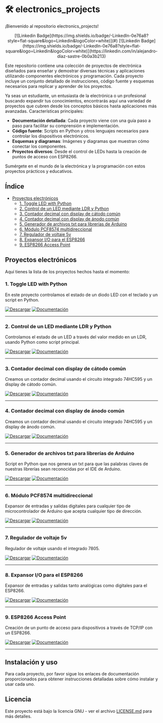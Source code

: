 # 🛠️ electronics_projects
¡Bienvenido al repositorio electronics_projects!
<div align="center">
  [![Linkedin Badge](https://img.shields.io/badge/-LinkedIn-0e76a8?style=flat-square&logo=Linkedin&logoColor=white)](#)
  [![Linkedin Badge](https://img.shields.io/badge/-LinkedIn-0e76a8?style=flat-square&logo=Linkedin&logoColor=white)](https://linkedin.com/in/alejandro-díaz-sastre-0b0a3b213)
</div>

Este repositorio contiene una colección de proyectos de electrónica diseñados para enseñar y demostrar diversas técnicas y aplicaciones utilizando componentes electrónicos y programación. Cada proyecto incluye un conjunto detallado de instrucciones, código fuente y esquemas necesarios para replicar y aprender de los proyectos.

Ya seas un estudiante, un entusiasta de la electrónica o un profesional buscando expandir tus conocimientos, encontrarás aquí una variedad de proyectos que cubren desde los conceptos básicos hasta aplicaciones más avanzadas.
Características principales:

  - **Documentación detallada**: Cada proyecto viene con una guía paso a paso para facilitar su comprensión e implementación.
  - **Código fuente**: Scripts en Python y otros lenguajes necesarios para controlar los dispositivos electrónicos.
  - **Esquemas y diagramas**: Imágenes y diagramas que muestran cómo conectar los componentes.
  - **Proyectos diversos**: Desde el control de LEDs hasta la creación de puntos de acceso con ESP8266.

Sumérgete en el mundo de la electrónica y la programación con estos proyectos prácticos y educativos.

## Índice
- [Proyectos electrónicos](#proyectos-electrónicos)
  - [1. Toggle LED with Python](#1-toggle-led-with-python)
  - [2. Control de un LED mediante LDR y Python](#2-control-de-un-led-mediante-ldr-y-python)
  - [3. Contador decimal con display de cátodo común](#3-contador-decimal-con-display-de-cátodo-común)
  - [4. Contador decimal con display de ánodo común](#4-contador-decimal-con-display-de-ánodo-común)
  - [5. Generador de archivos txt para librerías de Arduino](#5-generador-de-archivos-txt-para-librerías-de-arduino)
  - [6. Módulo PCF8574 multidireccional](#6-módulo-pcf8574-multidireccional)
  - [7. Regulador de voltaje 5v](#7-regulador-de-voltaje-5v)
  - [8. Expansor I/O para el ESP8266](#8-expansor-io-para-el-esp8266)
  - [9. ESP8266 Access Point](#9-esp8266-access-point)

## Proyectos electrónicos
Aquí tienes la lista de los proyectos hechos hasta el momento:

### 1. Toggle LED with Python
En este proyecto controlamos el estado de un diodo LED con el teclado y un script en Python.

[![Descargar](https://img.shields.io/badge/Descargar-Directamente-brightgreen)](#) [![Documentación](https://img.shields.io/badge/Documentación-Detallada-blue)](https://eltallerdealexdevrep.com/encender-y-apagar-de-un-led-con-python/)

---

### 2. Control de un LED mediante LDR y Python
Controlamos el estado de un LED a través del valor medido en un LDR, usando Python como script principal.

[![Descargar](https://img.shields.io/badge/Descargar-Directamente-brightgreen)](#) [![Documentación](https://img.shields.io/badge/Documentación-Detallada-blue)](https://eltallerdealexdevrep.com/comunicar-sensores-con-python/)

---

### 3. Contador decimal con display de cátodo común
Creamos un contador decimal usando el circuito integrado 74HC595 y un display de cátodo común.

[![Descargar](https://img.shields.io/badge/Descargar-Directamente-brightgreen)](#) [![Documentación](https://img.shields.io/badge/Documentación-Detallada-blue)](https://eltallerdealexdevrep.com/contador-decimal-con-74hc595-y-7-segmentos/)

---

### 4. Contador decimal con display de ánodo común
Creamos un contador decimal usando el circuito integrado 74HC595 y un display de ánodo común.

[![Descargar](https://img.shields.io/badge/Descargar-Directamente-brightgreen)](#) [![Documentación](https://img.shields.io/badge/Documentación-Detallada-blue)](https://eltallerdealexdevrep.com/contador-decimal-con-74hc795-y-display-anodo-comun/)

---

### 5. Generador de archivos txt para librerías de Arduino
Script en Python que nos genera un txt para que las palabras claves de nuestras librerías sean reconocidas por el IDE de Arduino.

[![Descargar](https://img.shields.io/badge/Descargar-Directamente-brightgreen)](#) [![Documentación](https://img.shields.io/badge/Documentación-Detallada-blue)](#)

---

### 6. Módulo PCF8574 multidireccional
Expansor de entradas y salidas digitales para cualquier tipo de microcontrolador de Arduino que acepta cualquier tipo de dirección.

[![Descargar](https://img.shields.io/badge/Descargar-Directamente-brightgreen)](#) [![Documentación](https://img.shields.io/badge/Documentación-Detallada-blue)](https://eltallerdealexdevrep.com/modulo-pcf8574/)

---

### 7. Regulador de voltaje 5v
Regulador de voltaje usando el integrado 7805.

[![Descargar](https://img.shields.io/badge/Descargar-Directamente-brightgreen)](#) [![Documentación](https://img.shields.io/badge/Documentación-Detallada-blue)](https://eltallerdealexdevrep.com/regulador-voltaje-7805/)

---

### 8. Expansor I/O para el ESP8266
Expansor de entradas y salidas tanto analógicas como digitales para el ESP8266.

[![Descargar](https://img.shields.io/badge/Descargar-Directamente-brightgreen)](#) [![Documentación](https://img.shields.io/badge/Documentación-Detallada-blue)](https://eltallerdealexdevrep.com/category/electronica/expansor-i-o-esp8266/)

---

### 9. ESP8266 Access Point
Creación de un punto de acceso para dispositivos a través de TCP/IP con un ESP8266.

[![Descargar](https://img.shields.io/badge/Descargar-Directamente-brightgreen)](#) [![Documentación](https://img.shields.io/badge/Documentación-Detallada-blue)](#)

---

## Instalación y uso
Para cada proyecto, por favor sigue los enlaces de documentación proporcionados para obtener instrucciones detalladas sobre cómo instalar y usar cada uno.

## Licencia
Este proyecto está bajo la licencia GNU - ver el archivo [LICENSE.md](LICENSE) para más detalles.








